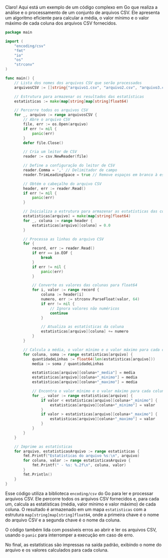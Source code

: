 Claro! Aqui está um exemplo de um código complexo em Go que realiza a análise e o processamento de um conjunto de arquivos CSV. Ele apresenta um algoritmo eficiente para calcular a média, o valor mínimo e o valor máximo de cada coluna dos arquivos CSV fornecidos.

```go
package main

import (
	"encoding/csv"
	"fmt"
	"io"
	"os"
	"strconv"
)

func main() {
	// Lista dos nomes dos arquivos CSV que serão processados
	arquivosCSV := []string{"arquivo1.csv", "arquivo2.csv", "arquivo3.csv"}

	// Estrutura para armazenar os resultados das estatísticas
	estatisticas := make(map[string]map[string]float64)

	// Percorre todos os arquivos CSV
	for _, arquivo := range arquivosCSV {
		// Abre o arquivo CSV
		file, err := os.Open(arquivo)
		if err != nil {
			panic(err)
		}
		defer file.Close()

		// Cria um leitor de CSV
		reader := csv.NewReader(file)

		// Define a configuração do leitor de CSV
		reader.Comma = ',' // Delimitador de campo
		reader.TrimLeadingSpace = true // Remove espaços em branco à esquerda dos valores

		// Obtém o cabeçalho do arquivo CSV
		header, err := reader.Read()
		if err != nil {
			panic(err)
		}

		// Inicializa a estrutura para armazenar as estatísticas das colunas do arquivo CSV
		estatisticas[arquivo] = make(map[string]float64)
		for _, coluna := range header {
			estatisticas[arquivo][coluna] = 0.0
		}

		// Processa as linhas do arquivo CSV
		for {
			record, err := reader.Read()
			if err == io.EOF {
				break
			}
			if err != nil {
				panic(err)
			}

			// Converte os valores das colunas para float64
			for i, valor := range record {
				coluna := header[i]
				numero, err := strconv.ParseFloat(valor, 64)
				if err != nil {
					// Ignora valores não numéricos
					continue
				}

				// Atualiza as estatísticas da coluna
				estatisticas[arquivo][coluna] += numero
			}
		}

		// Calcula a média, o valor mínimo e o valor máximo para cada coluna
		for coluna, soma := range estatisticas[arquivo] {
			quantidadeLinhas := float64(len(estatisticas[arquivo]))
			media := soma / quantidadeLinhas

			estatisticas[arquivo][coluna+"_media"] = media
			estatisticas[arquivo][coluna+"_minimo"] = media
			estatisticas[arquivo][coluna+"_maximo"] = media

			// Encontra o valor mínimo e o valor máximo para cada coluna
			for _, valor := range estatisticas[arquivo] {
				if valor < estatisticas[arquivo][coluna+"_minimo"] {
					estatisticas[arquivo][coluna+"_minimo"] = valor
				}
				if valor > estatisticas[arquivo][coluna+"_maximo"] {
					estatisticas[arquivo][coluna+"_maximo"] = valor
				}
			}
		}
	}

	// Imprime as estatísticas
	for arquivo, estatisticasArquivo := range estatisticas {
		fmt.Printf("Estatísticas do arquivo %s:\n", arquivo)
		for coluna, valor := range estatisticasArquivo {
			fmt.Printf(" - %s: %.2f\n", coluna, valor)
		}
		fmt.Println()
	}
}
```

Esse código utiliza a biblioteca `encoding/csv` do Go para ler e processar arquivos CSV. Ele percorre todos os arquivos CSV fornecidos e, para cada um, calcula as estatísticas (média, valor mínimo e valor máximo) de cada coluna. O resultado é armazenado em um mapa `estatisticas` com a estrutura `map[string]map[string]float64`, onde a primeira chave é o nome do arquivo CSV e a segunda chave é o nome da coluna.

O código também lida com possíveis erros ao abrir e ler os arquivos CSV, usando o `panic` para interromper a execução em caso de erro.

No final, as estatísticas são impressas na saída padrão, exibindo o nome do arquivo e os valores calculados para cada coluna.